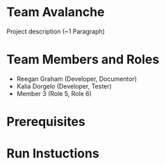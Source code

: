 # Team Avalanche

Project description (~1 Paragraph)

# Team Members and Roles

* Reegan Graham (Developer, Documentor)
* Kalia Dorgelo (Developer, Tester)
* Member 3 (Role 5, Role 6)

# Prerequisites

# Run Instuctions
